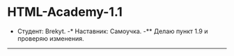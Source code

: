 # HTML-Academy-1.1

 * Студент: Brekyt.
-* Наставник: Самоучка.
-** Делаю пункт 1.9 и проверяю изменения.

---

